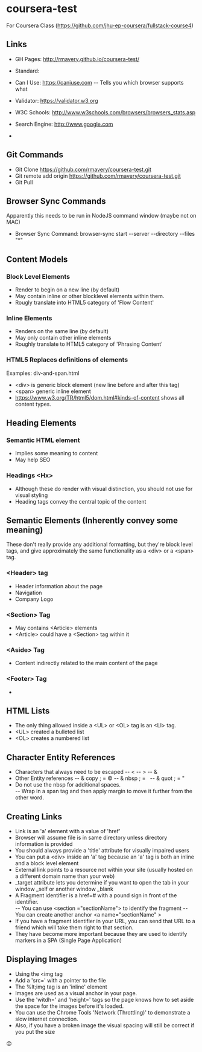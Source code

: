 # coursera-test
For Coursera Class (https://github.com/jhu-ep-coursera/fullstack-course4) 

## Links ##
* GH Pages: http://rmavery.github.io/coursera-test/

* Standard: 
* Can I Use: https://caniuse.com
 -- Tells you which browser supports what
* Validator: https://validator.w3.org
* W3C Schools: http://www.w3schools.com/browsers/browsers_stats.asp
* Search Engine: http://www.google.com 
* 
 
## Git Commands ##
* Git Clone https://github.com/rmavery/coursera-test.git
* Git remote add origin https://github.com/rmavery/coursera-test.git
* Git Pull

## Browser Sync Commands ##
Apparently this needs to be run in NodeJS command window (maybe not on MAC) 
* Browser Sync Command: browser-sync start --server --directory --files "*"

## Content Models
### Block Level Elements
* Render to begin on a new line (by default) 
* May contain inline or other blocklevel elements within them. 
* Rougly translate into HTML5 category of 'Flow Content' 

### Inline Elements
* Renders on the same line (by default)
* May only contain other inline elements 
* Roughly translate to HTML5 category of 'Phrasing Content' 

### HTML5 Replaces definitions of elements
Examples: div-and-span.html 
* <div&gt; is generic block element (new line before and after this tag)
* <span&gt; generic inline element 
* https://www.w3.org/TR/html5/dom.html#kinds-of-content shows all content types. 

## Heading Elements 
### Semantic HTML element
* Implies some meaning to content 
* May help SEO
### Headings <Hx&gt;
* Although these do render with visual distinction, you should not use for visual styling 
* Heading tags convey the central topic of the content


## Semantic Elements (Inherently convey some meaning) 
These don't really provide any additional formatting, but they're block level tags, and give approximately the same functionality as a &lt;div&gt; or a &lt;span&gt; tag.  
### &lt;Header&gt; tag 
* Header information about the page
* Navigation
* Company Logo
### &lt;Section&gt; Tag
* May contains &lt;Article&gt; elements 
* &lt;Article&gt; could have a &lt;Section&gt; tag within it 
### &lt;Aside&gt; Tag 
* Content indirectly related to the main content of the page 
### &lt;Footer&gt; Tag 
* 

## HTML Lists 
* The only thing allowed inside a &lt;UL&gt; or &lt;OL&gt; tag is an &lt;LI&gt; tag.  
* &lt;UL&gt; created a bulleted list
* &lt;OL&gt; creates a numbered list

## Character Entity References
* Characters that always need to be escaped
-- &lt; 
-- &gt; 
-- &amp; 
* Other Entity references 
-- & copy ; = &copy; 
-- & nbsp ; = &nbsp; 
-- & quot ; = &quot; 
* Do not use the nbsp for additional spaces.   
-- Wrap in a span tag and then apply margin to move it further from the other word. 

## Creating Links
* Link is an 'a' element with a value of 'href' 
* Browser will assume file is in same directory unless directory information is provided
* You should always provide a 'title' attribute for visually impaired users 
* You can put a &lt;div&gt; inside an 'a' tag because an 'a' tag is both an inline and a block level element
* External link points to a resource not within your site (usually hosted on a different domain name than your web) 
* _target attribute lets you determine if you want to open the tab in your window _self or another window _blank 
* A Fragment identifier is a href=# with a pound sign in front of the identifier.  
-- You can use &lt;section ="sectionName"&gt; to identify the fragment
-- You can create another anchor &lt;a name="sectionName" &gt; 
* If you have a fragment identifier in your URL, you can send that URL to a friend which will take them right to that section. 
* They have become more important because they are used to identify markers in a SPA (Single Page Application) 

## Displaying Images
* Using the &lt;img tag
* Add a 'src=' with a pointer to the file
* The %lt;img tag is an 'inline' element
* Images are used as a visual anchor in your page.  
* Use the 'witdh=' and 'height=' tags so the page knows how to set aside the space for the images before it's loaded.  
* You can use the Chrome Tools 'Network (Throttling)' to demonstrate a slow internet connection. 
* Also, if you have a broken image the visual spacing will still be correct if you put the size






:relieved:
